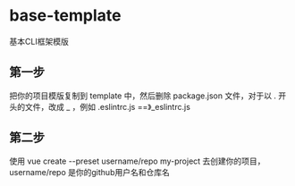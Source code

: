 # base-template
基本CLI框架模版

## 第一步
把你的项目模版复制到 template 中，然后删除 package.json 文件，对于以 . 开头的文件，改成 _ ，例如 .eslintrc.js ==》_eslintrc.js

## 第二步
使用 vue create --preset username/repo my-project 去创建你的项目，username/repo 是你的github用户名和仓库名